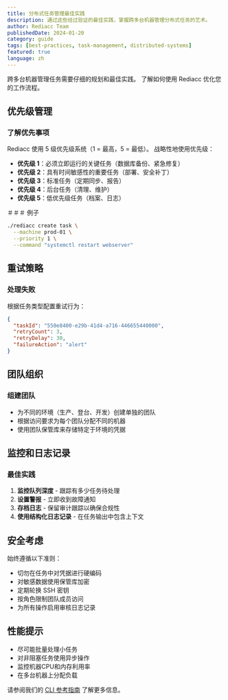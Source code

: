 ```yaml
---
title: 分布式任务管理最佳实践
description: 通过这些经过验证的最佳实践，掌握跨多台机器管理分布式任务的艺术。
author: Rediacc Team
publishedDate: 2024-01-20
category: guide
tags: [best-practices, task-management, distributed-systems]
featured: true
language: zh
---
```


跨多台机器管理任务需要仔细的规划和最佳实践。 了解如何使用 Rediacc 优化您的工作流程。

## 优先级管理

### 了解优先事项

Rediacc 使用 5 级优先级系统（1 = 最高，5 = 最低）。 战略性地使用优先级：

- **优先级 1**：必须立即运行的关键任务（数据库备份、紧急修复）
 - **优先级 2**：具有时间敏感性的重要任务（部署、安全补丁）
 - **优先级 3**：标准任务（定期同步、报告）
 - **优先级 4**：后台任务（清理、维护）
 - **优先级 5**：低优先级任务（档案、日志）

＃＃＃ 例子

```bash
./rediacc create task \
  --machine prod-01 \
  --priority 1 \
  --command "systemctl restart webserver"
```

## 重试策略

### 处理失败

根据任务类型配置重试行为：

```json
{
  "taskId": "550e8400-e29b-41d4-a716-446655440000",
  "retryCount": 3,
  "retryDelay": 30,
  "failureAction": "alert"
}
```

## 团队组织

### 组建团队

- 为不同的环境（生产、登台、开发）创建单独的团队
 - 根据访问要求为每个团队分配不同的机器
 - 使用团队保管库来存储特定于环境的凭据

## 监控和日志记录

### 最佳实践

1. **监控队列深度** - 跟踪有多少任务待处理
 2. **设置警报** - 立即收到故障通知
 3. **存档日志** - 保留审计跟踪以确保合规性
 4. **使用结构化日志记录** - 在任务输出中包含上下文

## 安全考虑

始终遵循以下准则：

- 切勿在任务中对凭据进行硬编码
 - 对敏感数据使用保管库加密
 - 定期轮换 SSH 密钥
 - 按角色限制团队成员访问
 - 为所有操作启用审核日志记录

## 性能提示

- 尽可能批量处理小任务
 - 对非阻塞任务使用异步操作
 - 监控机器CPU和内存利用率
 - 在多台机器上分配负载

请参阅我们的 [CLI 参考指南](/docs/cli-reference) 了解更多信息。